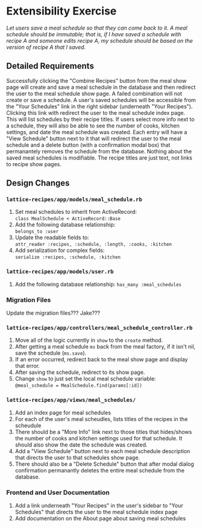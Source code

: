 # Extensibility Exercise

*Let users save a meal schedule so that they can come back to it. A meal schedule should be immutable; that is, if I have saved a schedule with recipe A and someone edits recipe A, my schedule should be based on the version of recipe A that I saved.*

## Detailed Requirements

Successfully clicking the "Combine Recipes" button from the meal show page will create and save a meal schedule in the database and then redirect the user to the meal schedule show page. A failed combination will not create or save a schedule. A user's saved schedules will be accessible from the "Your Schedules" link in the right sidebar (underneath "Your Recipes"). Clicking this link with redirect the user to the meal schedule index page. This will list schedules by their recipe titles. If users select more info next to a schedule, they will also be able to see the number of cooks, kitchen settings, and date the meal schedule was created. Each entry will have a "View Schedule" button next to it that will redirect the user to the meal schedule and a delete button (with a confirmation modal box) that permanantely removes the schedule from the database. Nothing about the saved meal schedules is modifiable. The recipe titles are just text, not links to recipe show pages.

## Design Changes

### ``lattice-recipes/app/models/meal_schedule.rb``

1. Set meal schedules to inherit from ActiveRecord:  
    ``class MealSchedule < ActiveRecord::Base``
2. Add the following database relationship:  
    ``belongs_to :user``
3. Update the readable fields to:  
    ``attr_reader :recipes, :schedule, :length, :cooks, :kitchen``
4. Add serialization for complex fields:  
    ``serialize :recipes, :schedule, :kitchen``
  
### ``lattice-recipes/app/models/user.rb``

1. Add the following database relationship: 
    ``has_many :meal_schedules``

### Migration Files

Update the migration files??? Jake???

### ``lattice-recipes/app/controllers/meal_schedule_controller.rb``

1. Move all of the logic currently in ``show`` to the ``create`` method.
2. After getting a meal schedule ``ms`` back from the meal factory, if it isn't nil, save the schedule (``ms.save``).
3. If an error occurred, redirect back to the meal show page and display that error.
4. After saving the schedule, redirect to its show page.
5. Change ``show`` to just set the local meal schedule variable:  
    ``@meal_schedule = MealSchedule.find(params[:id])``
    
### ``lattice-recipes/app/views/meal_schedules/``

1. Add an index page for meal schedules 
2. For each of the user's meal scheudles, lists titles of the recipes in the scheudule
3. There should be a "More Info" link next to those titles that hides/shows the number of cooks and kitchen settings used for that schedule. It should also show the date the schedule was created. 
4. Add a "View Schedule" button next to each meal schedule description that directs the user to that schedules show page.
5. There should also be a "Delete Schedule" button that after modal dialog confirmation permanantly deletes the entire meal schedule from the database.

### Frontend and User Documentation

1. Add a link underneath "Your Recipes" in the user's sidebar to "Your Schedules" that directs the user to the meal schedule index page
2. Add documentation on the About page about saving meal schedules
